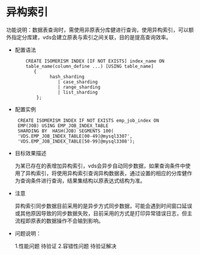 # 异构索引


功能说明：数据表查询时，需使用非原表分库健进行查询，使用异构索引，可以额外指定分库建，vds会建立原表与索引之间关联，目的是提高查询效率。

* 配置语法
       
	```
        CREATE ISOMERISM INDEX [IF NOT EXISTS] index_name ON  
        table_name(column_define ...) [USING table_name]
           {
                 hash_sharding
		    		| case_sharding
		    		| range_sharding
		    		| list_sharding
		    };

	```
		 		
* 配置实例

    ```
     CREATE ISOMERISM INDEX IF NOT EXISTS emp_job_index ON
	 EMP(JOB) USING EMP_JOB_INDEX_TABLE
     SHARDING BY  HASH(JOB) SEGMENTS 100(
     'VDS.EMP_JOB_INDEX_TABLE[00-49]@mysql3307',
     'VDS.EMP_JOB_INDEX_TABLE[50-99]@mysql3308');
	```
* 目标效果描述

	为某已存在的表增加异构索引，vds会异步自动同步数据，如果查询条件中使用了异构索引，将使用异构索引查询异构数据表，通过设置的相应的分库健作为查询条件进行查询，结果集结构以原表达式结构为准。
* 注意

   异构索引同步数据目前采用的是异步方式同步数据，可能会遇到时间窗口延误或其他原因导致的同步数据失败，目前采用的方式是打印异常错误日志，但主流程即原表的数据操作不会输到影响。
   
* 问题说明：
	
    1.性能问题
    待验证
    2.容错性问题
    待验证解决
       
   	